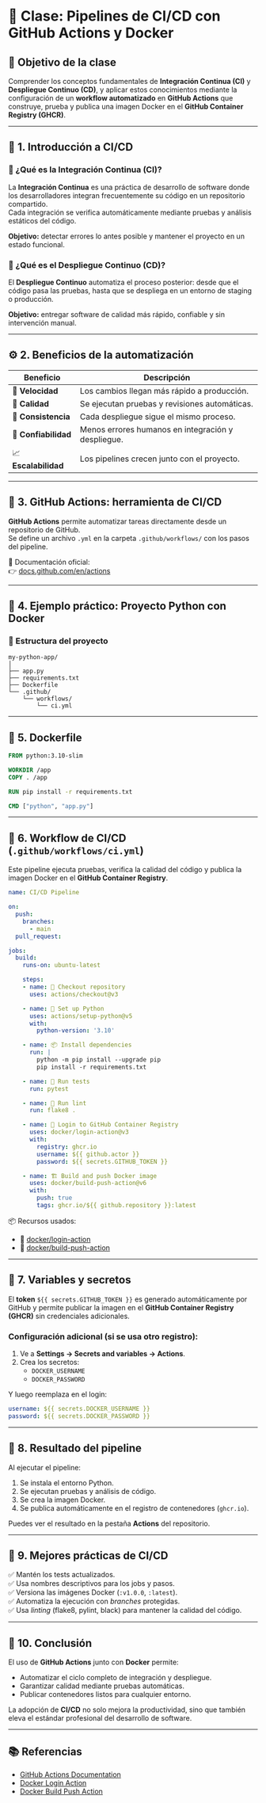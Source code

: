 # 🧩 Clase: Pipelines de CI/CD con GitHub Actions y Docker

## 🎯 Objetivo de la clase
Comprender los conceptos fundamentales de **Integración Continua (CI)** y **Despliegue Continuo (CD)**, y aplicar estos conocimientos mediante la configuración de un **workflow automatizado** en **GitHub Actions** que construye, prueba y publica una imagen Docker en el **GitHub Container Registry (GHCR)**.

---

## 🧠 1. Introducción a CI/CD

### 🔹 ¿Qué es la Integración Continua (CI)?
La **Integración Continua** es una práctica de desarrollo de software donde los desarrolladores integran frecuentemente su código en un repositorio compartido.  
Cada integración se verifica automáticamente mediante pruebas y análisis estáticos del código.

**Objetivo:** detectar errores lo antes posible y mantener el proyecto en un estado funcional.

### 🔹 ¿Qué es el Despliegue Continuo (CD)?
El **Despliegue Continuo** automatiza el proceso posterior: desde que el código pasa las pruebas, hasta que se despliega en un entorno de staging o producción.

**Objetivo:** entregar software de calidad más rápido, confiable y sin intervención manual.

---

## ⚙️ 2. Beneficios de la automatización

| Beneficio | Descripción |
|------------|--------------|
| 🚀 **Velocidad** | Los cambios llegan más rápido a producción. |
| 🧩 **Calidad** | Se ejecutan pruebas y revisiones automáticas. |
| 🔁 **Consistencia** | Cada despliegue sigue el mismo proceso. |
| 🧱 **Confiabilidad** | Menos errores humanos en integración y despliegue. |
| 📈 **Escalabilidad** | Los pipelines crecen junto con el proyecto. |

---

## 🧰 3. GitHub Actions: herramienta de CI/CD

**GitHub Actions** permite automatizar tareas directamente desde un repositorio de GitHub.  
Se define un archivo `.yml` en la carpeta `.github/workflows/` con los pasos del pipeline.

📘 Documentación oficial:  
👉 [docs.github.com/en/actions](https://docs.github.com/en/actions)

---

## 🧪 4. Ejemplo práctico: Proyecto Python con Docker

### 🧩 Estructura del proyecto

```
my-python-app/
│
├── app.py
├── requirements.txt
├── Dockerfile
└── .github/
    └── workflows/
        └── ci.yml
```

---

## 🧱 5. Dockerfile

```dockerfile
FROM python:3.10-slim

WORKDIR /app
COPY . /app

RUN pip install -r requirements.txt

CMD ["python", "app.py"]
```

---

## 🧩 6. Workflow de CI/CD (`.github/workflows/ci.yml`)

Este pipeline ejecuta pruebas, verifica la calidad del código y publica la imagen Docker en el **GitHub Container Registry**.

```yaml
name: CI/CD Pipeline

on:
  push:
    branches:
      - main
  pull_request:

jobs:
  build:
    runs-on: ubuntu-latest

    steps:
    - name: 🧾 Checkout repository
      uses: actions/checkout@v3

    - name: 🐍 Set up Python
      uses: actions/setup-python@v5
      with:
        python-version: '3.10'

    - name: 📦 Install dependencies
      run: |
        python -m pip install --upgrade pip
        pip install -r requirements.txt

    - name: 🧪 Run tests
      run: pytest

    - name: 🧹 Run lint
      run: flake8 .

    - name: 🔐 Login to GitHub Container Registry
      uses: docker/login-action@v3
      with:
        registry: ghcr.io
        username: ${{ github.actor }}
        password: ${{ secrets.GITHUB_TOKEN }}

    - name: 🏗️ Build and push Docker image
      uses: docker/build-push-action@v6
      with:
        push: true
        tags: ghcr.io/${{ github.repository }}:latest
```

📦 Recursos usados:
- 🔗 [docker/login-action](https://github.com/docker/login-action)
- 🔗 [docker/build-push-action](https://github.com/docker/build-push-action)

---

## 🧰 7. Variables y secretos

El **token** `${{ secrets.GITHUB_TOKEN }}` es generado automáticamente por GitHub y permite publicar la imagen en el **GitHub Container Registry (GHCR)** sin credenciales adicionales.

### Configuración adicional (si se usa otro registro):
1. Ve a **Settings → Secrets and variables → Actions**.  
2. Crea los secretos:
   - `DOCKER_USERNAME`
   - `DOCKER_PASSWORD`

Y luego reemplaza en el login:

```yaml
username: ${{ secrets.DOCKER_USERNAME }}
password: ${{ secrets.DOCKER_PASSWORD }}
```

---

## 🧩 8. Resultado del pipeline

Al ejecutar el pipeline:

1. Se instala el entorno Python.  
2. Se ejecutan pruebas y análisis de código.  
3. Se crea la imagen Docker.  
4. Se publica automáticamente en el registro de contenedores (`ghcr.io`).

Puedes ver el resultado en la pestaña **Actions** del repositorio.

---

## 🧭 9. Mejores prácticas de CI/CD

✅ Mantén los tests actualizados.  
✅ Usa nombres descriptivos para los jobs y pasos.  
✅ Versiona las imágenes Docker (`:v1.0.0`, `:latest`).  
✅ Automatiza la ejecución con *branches* protegidas.  
✅ Usa *linting* (flake8, pylint, black) para mantener la calidad del código.

---

## 🚀 10. Conclusión

El uso de **GitHub Actions** junto con **Docker** permite:
- Automatizar el ciclo completo de integración y despliegue.
- Garantizar calidad mediante pruebas automáticas.
- Publicar contenedores listos para cualquier entorno.

La adopción de **CI/CD** no solo mejora la productividad, sino que también eleva el estándar profesional del desarrollo de software.

---

## 📚 Referencias

- [GitHub Actions Documentation](https://docs.github.com/en/actions)
- [Docker Login Action](https://github.com/docker/login-action)
- [Docker Build Push Action](https://github.com/docker/build-push-action)
